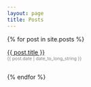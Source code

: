 ```yaml
---
layout: page
title: Posts
---
```

{% for post in site.posts %}
<div>
  <a href="{{ post.url }}">{{ post.title }}</a>
  <br />
  <span style='color: #808080; font-size: 0.75em'>{{ post.date | date_to_long_string }}</span>
</div>
<div style='line-height: 2.0;'>&nbsp;</div>
{% endfor %}

